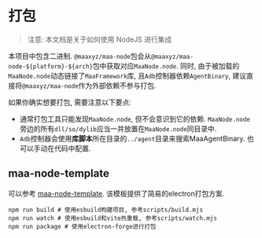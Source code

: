 # 打包

> 注意: 本文档是关于如何使用 NodeJS 进行集成

本项目中包含二进制. `@maaxyz/maa-node`包会从`@maaxyz/maa-node-${platform}-${arch}`包中获取对应`MaaNode.node`. 同时, 由于被加载的`MaaNode.node`动态链接了`MaaFramework`库, 且`Adb`控制器依赖`AgentBinary`, 建议直接将`@maaxyz/maa-node`作为外部依赖不参与打包.

如果你确实想要打包, 需要注意以下要点:

* 通常打包工具只能发现`MaaNode.node`, 但不会意识到它的依赖. `MaaNode.node`旁边的所有`dll/so/dylib`应当一并放置在`MaaNode.node`同目录中.
* `Adb`控制器会使用**库脚本**所在目录的`../agent`目录来搜索MaaAgentBinary. 也可以手动在代码中配置.

## maa-node-template

可以参考 [maa-node-template](https://github.com/neko-para/maa-node-template). 该模板提供了简易的electron打包方案.

```shell
npm run build # 使用esbuild构建项目, 参考scripts/build.mjs
npm run watch # 使用esbuild和vite热重载, 参考scripts/watch.mjs
npm run package # 使用electron-forge进行打包
```
